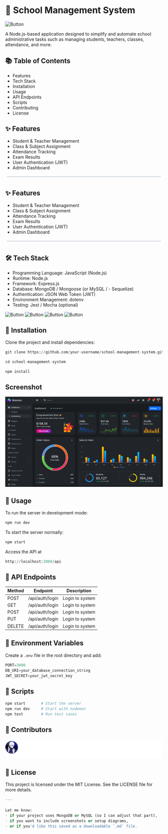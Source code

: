 # 🏫 School Management System

![Button](https://img.shields.io/badge/School%20Management%20System-Administrator-green)

A Node.js-based application designed to simplify and automate school administrative tasks such as managing students, teachers, classes, attendance, and more.

## 📚 Table of Contents

- Features
- Tech Stack
- Installation
- Usage
- API Endpoints
- Scripts
- Contributing
- License

## ✨ Features

- Student & Teacher Management
- Class & Subject Assignment
- Attendance Tracking
- Exam Results
- User Authentication (JWT)
- Admin Dashboard

![icon](image.png)

## ✨ Features

- Student & Teacher Management
- Class & Subject Assignment
- Attendance Tracking
- Exam Results
- User Authentication (JWT)
- Admin Dashboard

![icon](image.png)

## 🛠 Tech Stack

- Programming Language: JavaScript (Node.js)
- Runtime: Node.js
- Framework: Express.js
- Database: MongoDB / Mongoose (or MySQL / - Sequelize)
- Authentication: JSON Web Token (JWT)
- Environment Management: dotenv
- Testing: Jest / Mocha (optional)

![Button](https://img.shields.io/badge/Node.js-18.x-green) ![Button](https://img.shields.io/badge/Express.js-Framework-blue) ![Button](https://img.shields.io/badge/MongoDB-Database-green) ![Button](https://img.shields.io/badge/license-MIT-green)

## 🚀 Installation

Clone the project and install dependencies:

```python
git clone https://github.com/your-username/school-management-system.git
```

```python
cd school-management-system
```

```python
npm install
```

## Screenshot

![image](image-one.png)

## 🔧 Usage

To run the server in development mode:

```python
npm run dev
```

To start the server normally:

```python
npm start
```

Access the API at

```python
http://localhost:3000/api
```

## 📮 API Endpoints

|Method|   Endpoint  |  Description  |
|------|-------------|---------------|
|POST| /api/auth/login | Login to system |
|GET| /api/auth/login | Login to system |
|POST| /api/auth/login | Login to system |
|PUT| /api/auth/login | Login to system |
|DELETE| /api/auth/login | Login to system |

## 🔑 Environment Variables

Create a `.env` file in the root directory and add:

```python
PORT=3000
DB_URI=your_database_connection_string
JWT_SECRET=your_jwt_secret_key
```

## 🧪 Scripts

```python
npm start       # Start the server
npm run dev     # Start with nodemon
npm test        # Run test cases
```

## 👥 Contributors

![alt text](image-three.png)

## 📄 License

This project is licensed under the MIT License. See the LICENSE file for more details.

```python
---

Let me know:
- if your project uses MongoDB or MySQL (so I can adjust that part),
- if you want to include screenshots or setup diagrams,
- or if you'd like this saved as a downloadable `.md` file.
```
